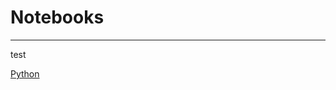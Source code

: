# Notebooks

------

[Python]: Python-Notes/Basics.md	"Python"
[link]: README.md

test

[Python](Python-Notes/Basics.md)